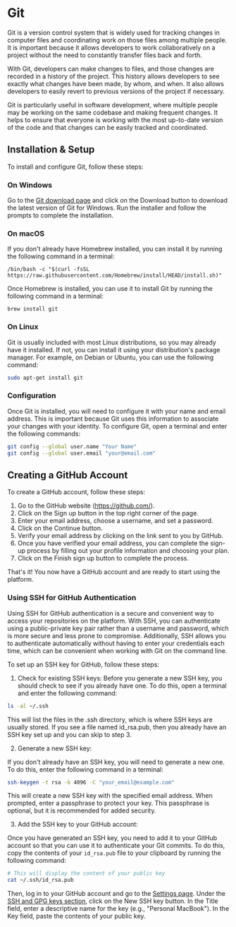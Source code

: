 # Git

Git is a version control system that is widely used for tracking changes in computer files and coordinating work on those files among multiple people. It is important because it allows developers to work collaboratively on a project without the need to constantly transfer files back and forth.

With Git, developers can make changes to files, and those changes are recorded in a history of the project. This history allows developers to see exactly what changes have been made, by whom, and when. It also allows developers to easily revert to previous versions of the project if necessary.

Git is particularly useful in software development, where multiple people may be working on the same codebase and making frequent changes. It helps to ensure that everyone is working with the most up-to-date version of the code and that changes can be easily tracked and coordinated.

## Installation & Setup

To install and configure Git, follow these steps:

### On Windows

Go to the [Git download page](https://git-scm.com/download/win) and click on the Download button to download the latest version of Git for Windows. Run the installer and follow the prompts to complete the installation.

### On macOS

If you don't already have Homebrew installed, you can install it by running the following command in a terminal:

```shell
/bin/bash -c "$(curl -fsSL https://raw.githubusercontent.com/Homebrew/install/HEAD/install.sh)"
```

Once Homebrew is installed, you can use it to install Git by running the following command in a terminal:

```shell
brew install git
```

### On Linux

Git is usually included with most Linux distributions, so you may already have it installed. If not, you can install it using your distribution's package manager. For example, on Debian or Ubuntu, you can use the following command:

```bash
sudo apt-get install git
```

### Configuration

Once Git is installed, you will need to configure it with your name and email address. This is important because Git uses this information to associate your changes with your identity. To configure Git, open a terminal and enter the following commands:

```bash
git config --global user.name "Your Name"
git config --global user.email "your@email.com"
```

## Creating a GitHub Account

To create a GitHub account, follow these steps:

1. Go to the GitHub website (https://github.com/).
2. Click on the Sign up button in the top right corner of the page.
3. Enter your email address, choose a username, and set a password.
4. Click on the Continue button.
5. Verify your email address by clicking on the link sent to you by GitHub.
6. Once you have verified your email address, you can complete the sign-up process by filling out your profile information and choosing your plan.
7. Click on the Finish sign up button to complete the process.

That's it! You now have a GitHub account and are ready to start using the platform.

### Using SSH for GitHub Authentication

Using SSH for GitHub authentication is a secure and convenient way to access your repositories on the platform. With SSH, you can authenticate using a public-private key pair rather than a username and password, which is more secure and less prone to compromise. Additionally, SSH allows you to authenticate automatically without having to enter your credentials each time, which can be convenient when working with Git on the command line.

To set up an SSH key for GitHub, follow these steps:

1. Check for existing SSH keys:
   Before you generate a new SSH key, you should check to see if you already have one. To do this, open a terminal and enter the following command:

```bash
ls -al ~/.ssh
```

This will list the files in the .ssh directory, which is where SSH keys are usually stored. If you see a file named id_rsa.pub, then you already have an SSH key set up and you can skip to step 3.

2. Generate a new SSH key:

If you don't already have an SSH key, you will need to generate a new one. To do this, enter the following command in a terminal:

```bash
ssh-keygen -t rsa -b 4096 -C "your_email@example.com"
```

This will create a new SSH key with the specified email address. When prompted, enter a passphrase to protect your key. This passphrase is optional, but it is recommended for added security.

3. Add the SSH key to your GitHub account:

Once you have generated an SSH key, you need to add it to your GitHub account so that you can use it to authenticate your Git commits. To do this, copy the contents of your `id_rsa.pub` file to your clipboard by running the following command:

```bash
# This will display the content of your public key
cat ~/.ssh/id_rsa.pub
```

Then, log in to your GitHub account and go to the [Settings page](https://github.com/settings/profile). Under the [SSH and GPG keys section](https://github.com/settings/keys), click on the New SSH key button. In the Title field, enter a descriptive name for the key (e.g., "Personal MacBook"). In the Key field, paste the contents of your public key.
